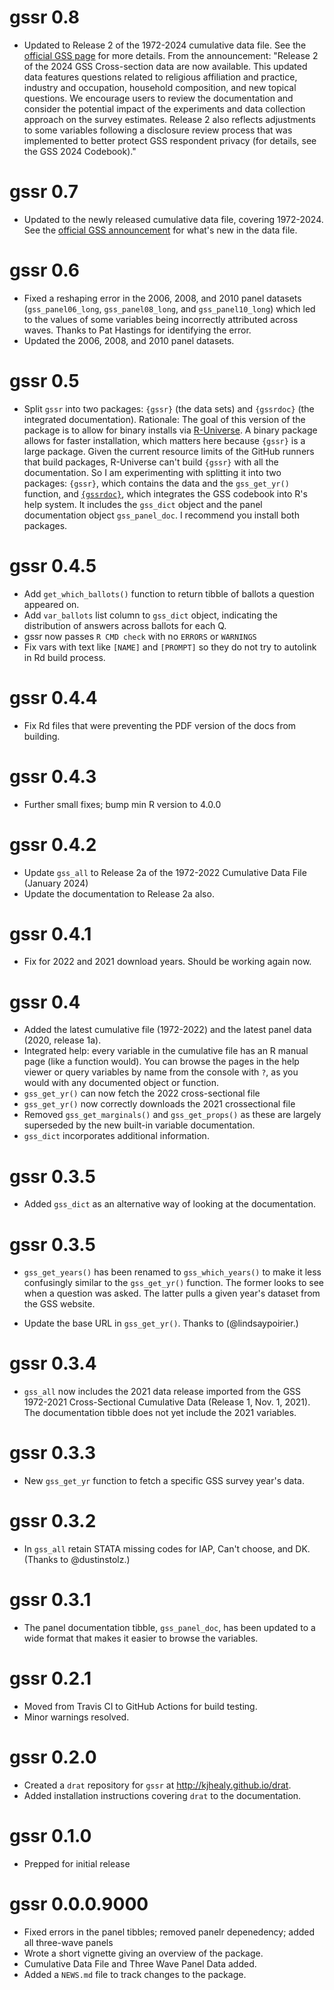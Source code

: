 # gssr 0.8

* Updated to Release 2 of the 1972-2024 cumulative data file. See the [official GSS page](https://gss.norc.org/get-the-data.html) for more details. From the announcement: "Release 2 of the 2024 GSS Cross-section data are now available. This updated data features questions related to religious affiliation and practice, industry and occupation, household composition, and new topical questions. We encourage users to review the documentation and consider the potential impact of the experiments and data collection approach on the survey estimates. Release 2 also reflects adjustments to some variables following a disclosure review process that was implemented to better protect GSS respondent privacy (for details, see the GSS 2024 Codebook)."

# gssr 0.7

* Updated to the newly released cumulative data file, covering 1972-2024. See the [official GSS announcement](https://gss.norc.org/content/dam/gss/get-documentation/pdf/other/GSS%202024%20-%20Whats%20New.pdf) for what's new in the data file.

# gssr 0.6

* Fixed a reshaping error in the 2006, 2008, and 2010 panel datasets (`gss_panel06_long`, `gss_panel08_long`, and `gss_panel10_long`) which led to the values of some variables being incorrectly attributed across waves. Thanks to Pat Hastings for identifying the error.
* Updated the 2006, 2008, and 2010 panel datasets.

# gssr 0.5 

* Split `gssr` into two packages: `{gssr}` (the data sets) and `{gssrdoc}` (the integrated documentation). Rationale: The goal of this version of the package is to allow for binary installs via [R-Universe](https://r-universe.dev/search/). A binary package allows for faster installation, which matters here because `{gssr}` is a large package. Given the current resource limits of the GitHub runners that build packages, R-Universe can't build `{gssr}` with all the documentation. So I am experimenting with splitting it into two packages: `{gssr}`, which contains the data and the `gss_get_yr()` function, and [`{gssrdoc}`](https://kjhealy.github.io/gssrdoc), which integrates the GSS codebook into R's help system. It includes the `gss_dict` object and the panel documentation object `gss_panel_doc`. I recommend you install both packages.

# gssr 0.4.5

* Add `get_which_ballots()` function to return tibble of ballots a question appeared on.
* Add `var_ballots` list column to `gss_dict` object, indicating the distribution of answers across ballots for each Q.
* gssr now passes `R CMD check` with no `ERRORS` or `WARNINGS` 
* Fix vars with text like `[NAME]` and `[PROMPT]` so they do not try to autolink in Rd build process.

# gssr 0.4.4

* Fix Rd files that were preventing the PDF version of the docs from building.

# gssr 0.4.3

* Further small fixes; bump min R version to 4.0.0

# gssr 0.4.2

* Update `gss_all` to Release 2a of the 1972-2022 Cumulative Data File (January 2024)
* Update the documentation to Release 2a also.

# gssr 0.4.1

* Fix for 2022 and 2021 download years. Should be working again now. 

# gssr 0.4

* Added the latest cumulative file (1972-2022) and the latest panel data (2020, release 1a).
* Integrated help: every variable in the cumulative file has an R manual page (like a function would). You can browse the pages in the help viewer or query variables by name from the console with `?`, as you would with any documented object or function.
* `gss_get_yr()` can now fetch the 2022 cross-sectional file
* `gss_get_yr()` now correctly downloads the 2021 crossectional file
* Removed `gss_get_marginals()` and `gss_get_props()` as these are largely superseded by the new built-in variable documentation. 
* `gss_dict` incorporates additional information. 


# gssr 0.3.5

* Added `gss_dict` as an alternative way of looking at the documentation.

# gssr 0.3.5

* `gss_get_years()` has been renamed to `gss_which_years()` to make it less confusingly similar to the `gss_get_yr()` function. The former looks to see when a question was asked. The latter pulls a given year's dataset from the GSS website.

* Update the base URL in `gss_get_yr()`. Thanks to (@lindsaypoirier.)

# gssr 0.3.4

* `gss_all` now includes the 2021 data release imported from the GSS 1972-2021 Cross-Sectional Cumulative Data (Release 1, Nov. 1, 2021). The documentation tibble does not yet include the 2021 variables.

# gssr 0.3.3

* New `gss_get_yr` function to fetch a specific GSS survey year's data. 

# gssr 0.3.2

* In `gss_all` retain STATA missing codes for IAP, Can't choose, and DK. (Thanks to @dustinstolz.)

# gssr 0.3.1

* The panel documentation tibble, `gss_panel_doc`, has been updated to a wide format that makes it easier to browse the variables.

# gssr 0.2.1

* Moved from Travis CI to GitHub Actions for build testing.
* Minor warnings resolved.

# gssr 0.2.0

* Created a `drat` repository for `gssr` at <http://kjhealy.github.io/drat>.
* Added installation instructions covering `drat` to the documentation.


# gssr 0.1.0

* Prepped for initial release

# gssr 0.0.0.9000

* Fixed errors in the panel tibbles; removed panelr depenedency; added all three-wave panels
* Wrote a short vignette giving an overview of the package.
* Cumulative Data File and Three Wave Panel Data added.
* Added a `NEWS.md` file to track changes to the package.
